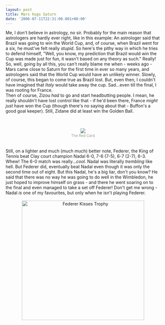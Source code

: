 ```yaml
---
layout: post
title: Mars hugs Saturn
date: '2006-07-11T22:31:00.001+08:00'
---
```


Me, I don't believe in astrology, no sir. Probably for the main reason that astrologers are hardly ever right, like in this example: An astrologer said that Brazil was going to win the World Cup, and, of course, when Brazil went for a six, he must've felt really <span style="font-style: italic;">stupid</span>. So here's the pithy way in which he tries to defend himself, "Well, you know, my prediction that Brazil would win the Cup was made just for fun, it wasn't based on any theory as such." Really!<br />So, well, going by all this, you can't really blame me when - weeks ago - Mars came close to Saturn for the first time in ever so many years, and astrologers said that the World Cup would have an unlikely winner. Slowly, of course, this began to come true as Brazil lost. But, even then, I couldn't have imagined that <span style="font-style: italic;">Italy</span> would take away the cup. Sad...even till the final, I was rooting for France.<br />Then of course, Zizou <span style="font-style: italic;">had</span> to go and start headbutting people. I mean, he really shouldn't have lost control like that - if he'd been there, France <span style="font-style: italic;">might just</span> have won the Cup (though there's no saying about that - Buffon's a good goal keeper). Still, Zidane did at least win the Golden Ball.<br /><br /><br /><div style="text-align: center;"><img src="http://a123.g.akamai.net/f/123/12465/1d/media.canada.com/cp/sports/20060709/s070968a.jpg" /><br /><span style="color: rgb(153, 153, 153);font-size:85%;" >The Red Card</span></div><br /><br />Still, on a lighter and much (much much) better note, Federer, the King of Tennis beat Clay court champion Nadal 6-0, 7-6 (7-5), 6-7 (2-7), 6-3. Whew! The 6-0 match was really...<span style="font-style: italic;">cool</span>. Nadal was literally <span style="font-style: italic;">trembling</span> like hell. But Federer did, eventually beat Nadal even though it was only the second time out of eight. But this Nadal, he's a big liar, don't you know? He said that there was no way he was going to do well in the Wimbledon, he just hoped to improve himself on grass - and there he went soaring on to the final and even managed to take a set off Federer! Don't get me wrong - Nadal <span style="font-style: italic;">is</span> one of my favourites, but only when he isn't playing Federer.<br /><br /><div style="text-align: center;"><img src="http://members.multimania.co.uk/sahil/b_13_federer_123_epa_g_penny.jpg" alt="Federer Kisses Trophy" border="0" height="389" width="398" /><br /></div>